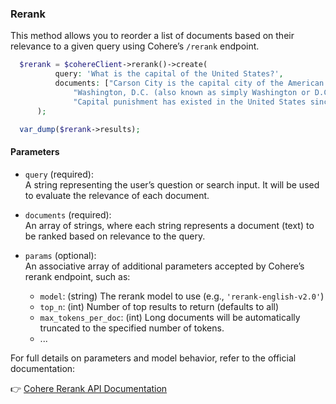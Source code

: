 ### Rerank

This method allows you to reorder a list of documents based on their relevance to a given query using Cohere’s `/rerank` endpoint.

```php
  $rerank = $cohereClient->rerank()->create(
          query: 'What is the capital of the United States?',
          documents: ["Carson City is the capital city of the American state of Nevada.",
              "Washington, D.C. (also known as simply Washington or D.C., and officially as the District of Columbia) is the capital of the United States. It is a federal district.",
              "Capital punishment has existed in the United States since beforethe United States was a country. As of 2017, capital punishment is legal in 30 of the 50 states."]
      );

  var_dump($rerank->results);
```

#### Parameters

- `query` (required):  
  A string representing the user’s question or search input. It will be used to evaluate the relevance of each document.

- `documents` (required):  
  An array of strings, where each string represents a document (text) to be ranked based on relevance to the query.

- `params` (optional):  
  An associative array of additional parameters accepted by Cohere’s rerank endpoint, such as:
  - `model`: (string) The rerank model to use (e.g., `'rerank-english-v2.0'`)
  - `top_n`: (int) Number of top results to return (defaults to all)
  - `max_tokens_per_doc`: (int) Long documents will be automatically truncated to the specified number of tokens.
  - ...

For full details on parameters and model behavior, refer to the official documentation:

👉 [Cohere Rerank API Documentation](https://docs.cohere.com/reference/rerank)

